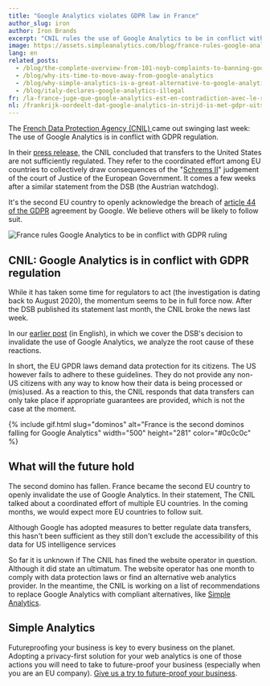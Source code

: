 ```yaml
---
title: "Google Analytics violates GDPR law in France"
author_slug: iron
author: Iron Brands
excerpt: "CNIL rules the use of Google Analytics to be in conflict with GDPR. What does this mean for the future of web analytics?"
image: https://assets.simpleanalytics.com/blog/france-rules-google-analytics-to-be-in-conflict-with-gdpr-ruling/cnil-forbids-google-analytics.png
lang: en
related_posts:
  - /blog/the-complete-overview-from-101-noyb-complaints-to-banning-google-analytics
  - /blog/why-its-time-to-move-away-from-google-analytics
  - /blog/why-simple-analytics-is-a-great-alternative-to-google-analytics
  - /blog/italy-declares-google-analytics-illegal
fr: /la-france-juge-que-google-analytics-est-en-contradiction-avec-le-reglement-rgpd
nl: /frankrijk-oordeelt-dat-google-analytics-in-strijd-is-met-gdpr-uitspraak
---
```


The [French Data Protection Agency (CNIL) ](https://www.cnil.fr/en/) came out swinging last week: The use of Google Analytics is in conflict with GDPR regulation.

In their [press release](https://www.cnil.fr/en/use-google-analytics-and-data-transfers-united-states-cnil-orders-website-manageroperator-comply), the CNIL concluded that transfers to the United States are not sufficiently regulated. They refer to the coordinated effort among EU countries to collectively draw consequences of the "[Schrems II](https://iapp.org/news/a/the-schrems-ii-decision-eu-us-data-transfers-in-question/)" judgement of the court of Justice of the European Government. It comes a few weeks after a similar statement from the DSB (the Austrian watchdog).

It's the second EU country to openly acknowledge the breach of [article 44 of the GDPR](https://gdpr-info.eu/art-44-gdpr/) agreement by Google. We believe others will be likely to follow suit.

![France rules Google Analytics to be in conflict with GDPR ruling](https://assets.simpleanalytics.com/blog/france-rules-google-analytics-to-be-in-conflict-with-gdpr-ruling/cnil-forbids-google-analytics-no-simple-analytics.png)

## CNIL: Google Analytics is in conflict with GDPR regulation

While it has taken some time for regulators to act (the investigation is dating back to August 2020), the momentum seems to be in full force now. After the DSB published its statement last month, the CNIL broke the news last week.

In our [earlier post](/blog/will-google-analytics-be-banned-in-the-eu) (in English), in which we cover the DSB's decision to invalidate the use of Google Analytics, we analyze the root cause of these reactions.

In short, the EU GPDR laws demand data protection for its citizens. The US however fails to adhere to these guidelines. They do not provide any non-US citizens with any way to know how their data is being processed or (mis)used. As a reaction to this, the CNIL responds that data transfers can only take place if appropriate guarantees are provided, which is not the case at the moment.

{% include gif.html slug="dominos" alt="France is the second dominos falling for Google Analytics" width="500" height="281" color="#0c0c0c" %}

## What will the future hold

The second domino has fallen. France became the second EU country to openly invalidate the use of Google Analytics. In their statement, The CNIL talked about a coordinated effort of multiple EU countries. In the coming months, we would expect more EU countries to follow suit.

Although Google has adopted measures to better regulate data transfers, this hasn't been sufficient as they still don't exclude the accessibility of this data for US intelligence services

So far it is unknown if The CNIL has fined the website operator in question. Although it did state an ultimatum. The website operator has one month to comply with data protection laws or find an alternative web analytics provider. In the meantime, the CNIL is working on a list of recommendations to replace Google Analytics with compliant alternatives, like [Simple Analytics](https://simpleanalytics.com/).

## Simple Analytics

Futureproofing your business is key to every business on the planet. Adopting a privacy-first solution for your web analytics is one of those actions you will need to take to future-proof your business (especially when you are an EU company). [Give us a try to future-proof your business](https://simpleanalytics.com/welcome).
